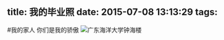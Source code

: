 title: 我的毕业照
date: 2015-07-08 13:13:29
tags:
---
#我的家人
你们是我的骄傲
![广东海洋大学钟海楼](http://7sbydq.com1.z0.glb.clouddn.com/IMG_0535.JPG)

